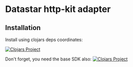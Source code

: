 # Datastar http-kit adapter

## Installation

Install using clojars deps coordinates:

[![Clojars Project](https://img.shields.io/clojars/v/dev.data-star.clojure/http-kit.svg)](https://clojars.org/dev.data-star.clojure/http-kit)

Don't forget, you need the base SDK also:
[![Clojars Project](https://img.shields.io/clojars/v/dev.data-star.clojure/sdk.svg)](https://clojars.org/dev.data-star.clojure/sdk)
